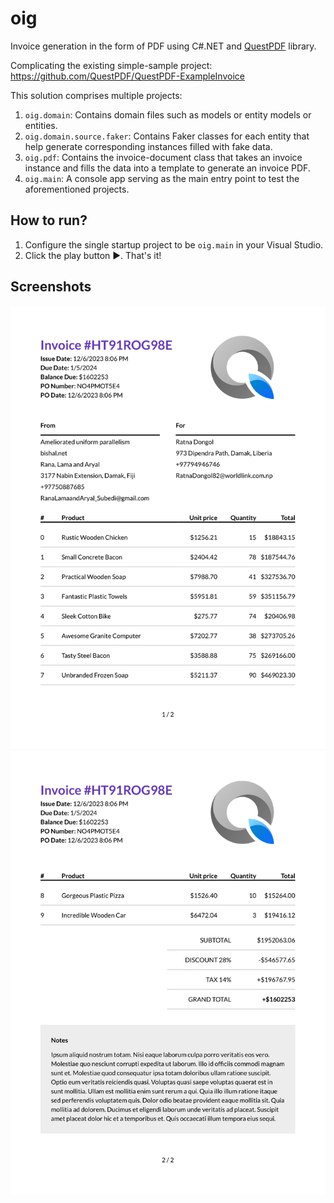 # oig
Invoice generation in the form of PDF using C#.NET and [QuestPDF](https://www.questpdf.com/) library.

Complicating the existing simple-sample project: <https://github.com/QuestPDF/QuestPDF-ExampleInvoice>

This solution comprises multiple projects:
1. `oig.domain`: Contains domain files such as models or entity models or entities.
2. `oig.domain.source.faker`: Contains Faker classes for each entity that help generate corresponding instances filled with fake data.
3. `oig.pdf`: Contains the invoice-document class that takes an invoice instance and fills the data into a template to generate an invoice PDF.
4. `oig.main`: A console app serving as the main entry point to test the aforementioned projects.

## How to run?
1. Configure the single startup project to be `oig.main` in your Visual Studio.
2. Click the play button ▶️. That's it!

## Screenshots
![Manage Inventory Screen](screenshots/invoice-1.png)
![Manage Inventory Screen](screenshots/invoice-2.png)